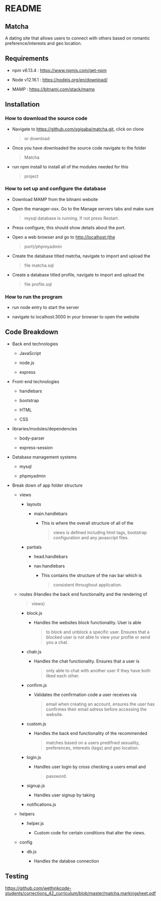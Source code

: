 # README

## Matcha

A dating site that allows users to connect with others based on romantic
preference/interests and geo location.

## Requirements

-   npm v6.13.4 : <https://www.npmjs.com/get-npm>

-   Node v12.16.1 : <https://nodejs.org/en/download/>

-   MAMP : <https://bitnami.com/stack/mamp>

## Installation

### How to download the source code

-   Navigate to <https://github.com/sgigaba/matcha.git>, click on clone
    > or download

-   Once you have downloaded the source code navigate to the folder
    > Matcha

-   run npm install to install all of the modules needed for this
    > project

### How to set up and configure the database

-   Download MAMP from the bitnami website

-   Open the manager-osx. Go to the Manage servers tabs and make sure
    > mysql database is running. If not press Restart.

-   Press configure, this should show details about the port.

-   Open a web browser and go to [http://localhost:(the](about:blank)
    > port)/phpmyadmin

-   Create the database titled matcha, navigate to import and upload the
    > file matcha.sql

-   Create a database titled profile, navigate to import and upload the
    > file profile.sql

### How to run the program

-   run node entry to start the server

-   navigate to localhost:3000 in your browser to open the website

## Code Breakdown

-   Back end technologies

    -   JavaScript

    -   node.js

    -   express

-   Front-end technologies

    -   handlebars

    -   bootstrap

    -   HTML

    -   CSS

-   libraries/modules/dependencies

    -   body-parser

    -   express-session

-   Database management systems

    -   mysql

    -   phpmyadmin

-   Break down of app folder structure

    -   views

        -   layouts

            -   main.handlebars

                -   This is where the overall structure of all of the
                    > views is defined including html tags, bootstrap
                    > configuration and any javascript files.

        -   partials

            -   head.handlebars

            -   nav.handlebars

                -   This contains the structure of the nav bar which is
                    > consistent throughout application.

    -   routes (Handles the back end functionality and the rendering of
        > views)

        -   block.js

            -   Handles the websites block functionality. User is able
                > to block and unblock a specific user. Ensures that a
                > blocked user is not able to view your profile or send
                > you a chat.

        -   chatr.js

            -   Handles the chat functionality. Ensures that a user is
                > only able to chat with another user if they have both
                > liked each other.

        -   confirm.js

            -   Validates the confirmation code a user receives via
                > email when creating an account, ensures the user has
                > confirmes their email adress before accessing the
                > website.

        -   custom.js

            -   Handles the back end functionality of the recommended
                > matches based on a users predifned sexuality,
                > preferences, interests (tags) and geo location.

        -   login.js

            -   Handles user login by cross checking a users email and
                > password.

        -   signup.js

            -   Handles user signup by taking

        -   notifications.js

    -   helpers

        -   helper.js

            -   Custom code for certain conditions that alter the views.

    -   config

        -   db.js

            -   Handles the databse connection

## Testing

<https://github.com/wethinkcode-students/corrections_42_curriculum/blob/master/matcha.markingsheet.pdf>
